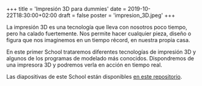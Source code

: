 +++
title = 'Impresión 3D para dummies'
date = 2019-10-22T18:30:00+02:00
draft = false
poster = 'impresion_3D.jpeg'
+++

La impresión 3D es una tecnología que lleva con nosotros poco tiempo, pero ha calado fuertemente. Nos permite hacer cualquier pieza, diseño o figura que nos imaginemos en un tiempo récord, en nuestra propia casa.

En este primer School trataremos diferentes tecnologías de impresión 3D y algunos de los programas de modelado más conocidos. Dispondremos de una impresora 3D y podremos verla en acción en tiempo real.

Las diapositivas de este School están disponibles [en este repositorio](https://github.com/ResonantWave/gpul-school-3d).
